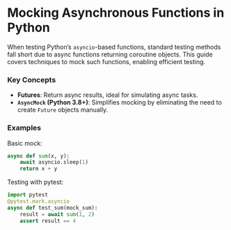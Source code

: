 # Mocking Asynchronous Functions in Python

When testing Python’s `asyncio`-based functions, standard testing methods fall short due to async functions returning coroutine objects. This guide covers techniques to mock such functions, enabling efficient testing.

### Key Concepts
- **Futures**: Return async results, ideal for simulating async tasks.
- **`AsyncMock` (Python 3.8+)**: Simplifies mocking by eliminating the need to create `Future` objects manually.

### Examples
Basic mock:
```python
async def sum(x, y): 
    await asyncio.sleep(1)
    return x + y
```

Testing with pytest:

```python
import pytest
@pytest.mark.asyncio
async def test_sum(mock_sum):
    result = await sum(1, 2)
    assert result == 4
```
